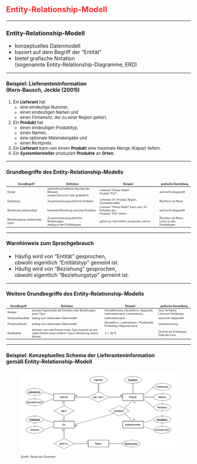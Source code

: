 ## <em style="color: #ff2c2d; font-style: normal">Entity-Relationship-Modell</em>

---

### Entity-Relationship-Modell

- konzeptuelles Datenmodell
- basiert auf dem Begriff der <q style="font-style: normal">Entität</q>
- bietet grafische Notation<br/>(sogenannte Entity-Relationship-Diagramme, ERD)

---

#### Beispiel: Lieferanteninformation<br/>(Kern-Bausch, Jeckle (2001))

<ol style="font-size: 0.8em">
    <li>
        Ein <strong>Lieferant</strong> hat
        <ul>
            <li>eine eindeutige Nummer,</li>
            <li>einen eindeutigen Namen und</li>
            <li>einen Firmensitz, der zu einer Region gehört.</li>
        </ul>
    </li>
    <li class="fragment">
        Ein <strong>Produkt</strong> hat
        <ul>
            <li>einen eindeutigen Produkttyp,</li>
            <li>einen Namen,</li>
            <li>eine optionale Materialangabe und</li>
            <li>einen Richtpreis.</li>
        </ul>
    </li>
    <li class="fragment">
        Ein <strong>Lieferant</strong> kann von einem <strong>Produkt</strong> eine maximale Menge (Kapaz) liefern.
    </li>
    <li class="fragment">
        Ein <strong>Systemhersteller</strong> produziert <strong>Produkte</strong> an <strong>Orten</strong>.
    </li>
</ol>

---

#### Grundbegriffe des Entity-Relationship-Modells


<table style="font-size:0.5em">
    <thead>
        <tr>
            <th style="border-style: none">Grundbegriff</th>
            <th style="border-style: none">Definition</th>
            <th style="border-style: none">Beispiel</th>
            <th style="border-style: none">grafische Darstellung</th>
        </tr>
    </thead>
    <tbody>
        <tr class="fragment">
            <td style="border-style: none">Entität</td>
            <td style="border-style: none">wohlunterscheidbares Konzept der Miniwelt;<br/>existiert physisch oder gedanklich</td>
            <td class="fragment" style="border-style: none">Lieferant <q>Yilmaz GmbH</q>,<br/>Produkt <q>F03</q></td>
            <td class="fragment" style="border-style: none"><em>wird nicht dargestellt</em></td>
        </tr>
        <tr class="fragment">
            <td style="border-style: none">Entitätstyp</td>
            <td style="border-style: none">Zusammenfassung ähnlicher Entitäten</td>
            <td class="fragment" style="border-style: none">Lieferant, Ort, Produkt, Region, Systemhersteller</td>
            <td class="fragment" style="border-style: none">Rechteck mit Name</td>
        </tr>
        <tr class="fragment">
            <td style="border-style: none">Beziehung <em>(relationship)</em></td>
            <td style="border-style: none">benannte Beziehung zwischen Entitäten</td>
            <td class="fragment" style="border-style: none">Lieferant <q>Yilmaz GmbH</q> kann max. 50 Einheiten des <br/>Produkts <q>F03</q> liefern.</td>
            <td class="fragment" style="border-style: none"><em>wird nicht dargestellt</em></td>
        </tr>
        <tr class="fragment">
            <td style="border-style: none">Beziehungstyp <em>(relationship type)</em></td>
            <td style="border-style: none">Zusammenfassung ähnlicher Beziehungen;<br/>analog zu den Entitätstypen</td>
            <td class="fragment" style="border-style: none">gehört zu, kann liefern, produziert, sitzt in</td>
            <td class="fragment" style="border-style: none">Rhombus mit Name,<br/>Linien zu den Entitätstypen</td>
        </tr>
    </tbody>
</table>

---

#### Warnhinweis zum Sprachgebrauch <!-- .element style="color: #ff2c2d; font-style: normal" --> 

- Häufig wird von <q style="font-style: normal">Entität</q> gesprochen,<br/>
  obwohl eigentlich <q style="font-style: normal">Entitätstyp</q> gemeint ist.
- Häufig wird von <q style="font-style: normal">Beziehung</q> gesprochen,<br/>
  obwohl eigentlich <q style="font-style: normal">Beziehungstyp</q> gemeint ist.

---

#### Weitere Grundbegriffe des Entity-Relationship-Modells


<table style="font-size:0.5em">
    <thead>
        <tr>
            <th style="border-style: none">Grundbegriff</th>
            <th style="border-style: none">Definition</th>
            <th style="border-style: none">Beispiel</th>
            <th style="border-style: none">grafische Darstellung</th>
        </tr>
    </thead>
    <tbody>
        <tr class="fragment">
            <td style="border-style: none">Attribut</td>
            <td style="border-style: none">atomare Eigenschaft der Entitäten oder Beziehungen eines Typs</td>
            <td class="fragment" style="border-style: none">Herstellername, Herstellernr., Kapazität, Lieferantenname, Lieferantennr., …</td>
            <td class="fragment" style="border-style: none">Oval mit Name,<br/>Linie zum Entitätstyp</td>
        </tr>
        <tr class="fragment">
            <td style="border-style: none">Schlüsselkandidat</td>
            <td style="border-style: none">analog zum relationalen Datenmodell</td>
            <td class="fragment" style="border-style: none">Lieferantenname</td>
            <td class="fragment" style="border-style: none"><em>wird nicht dargestellt</em></td>
        </tr>
        <tr class="fragment">
            <td style="border-style: none">Primärschlüssel</td>
            <td style="border-style: none">analog zum relationalen Datenmodell</td>
            <td class="fragment" style="border-style: none">Herstellernr., Lieferantennr., Postleitzahl, Produkttyp, Regionenname</td>
            <td class="fragment" style="border-style: none">Unterstreichung</td>
        </tr>
        <tr class="fragment">
            <td style="border-style: none">Kardinalität</td>
            <td style="border-style: none">definiert, wie viele Entities eines Typs maximal mit wie vielen Entities eines anderen Typs in Beziehung stehen können</td>
            <td class="fragment" style="border-style: none">1, L, M, N</td>
            <td class="fragment" style="border-style: none">Zeichen am Entitätstyp-Ende der Linie</td>
        </tr>
    </tbody>
</table>

---

#### Beispiel: Konzeptuelles Schema der Lieferanteninformation<br/>gemäß Entity-Relationship-Modell

<figure>
    <img alt="Schema gemäß ER-Modell mit den Entitätstypen Lieferant, Ort, Produkt, Region und Systemhersteller"
         src="images/erm-lieferanteninformation.png"/>
    <figcaption style="font-size: 0.5em">Quelle: Skizze des Dozenten</figcaption>
</figure>
